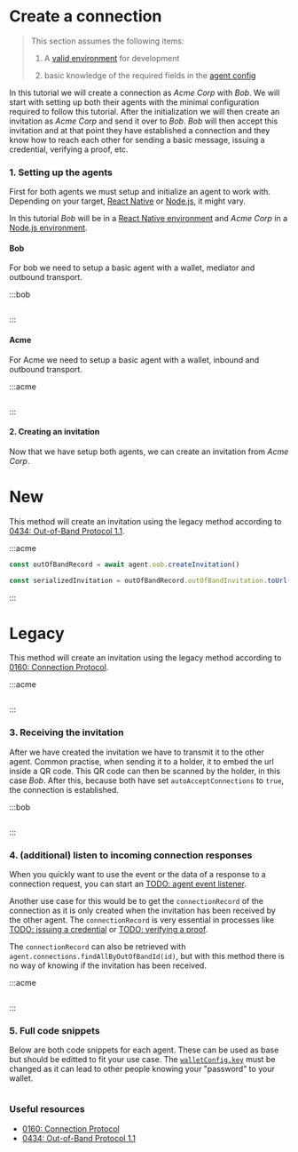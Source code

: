 # Create a connection

> This section assumes the following items:
>
> 1. A [valid environment](../getting-started/installation) for development
>
> 1. basic knowledge of the required fields in the [agent
>    config](./agent-config)

In this tutorial we will create a connection as _Acme Corp_ with _Bob_. We will
start with setting up both their agents with the minimal configuration required
to follow this tutorial. After the initialization we will then create an
invitation as _Acme Corp_ and send it over to _Bob_. _Bob_ will then accept
this invitation and at that point they have established a connection and they
know how to reach each other for sending a basic message, issuing a credential,
verifying a proof, etc.

### 1. Setting up the agents

First for both agents we must setup and initialize an agent to work with.
Depending on your target, [React
Native](../getting-started/installation/react-native) or
[Node.js](../getting-started/installation/react-native), it might vary.

In this tutorial _Bob_ will be in a [React Native
environment](../getting-started/installation/react-native) and _Acme Corp_ in
a [Node.js environment](../getting-started/installation/nodejs).

#### Bob

For bob we need to setup a basic agent with a wallet, mediator and outbound
transport.

:::bob

```typescript showLineNumbers create-a-connection.ts section-1

```

:::

#### Acme

For Acme we need to setup a basic agent with a wallet, inbound and outbound
transport.

:::acme

```typescript showLineNumbers create-a-connection.ts section-2

```

:::

#### 2. Creating an invitation

Now that we have setup both agents, we can create an invitation from _Acme Corp_.

<!-- tabs -->

# New

This method will create an invitation using the legacy method according to [0434: Out-of-Band Protocol 1.1](https://github.com/hyperledger/aries-rfcs/blob/main/features/0434-outofband/README.md).

:::acme

```typescript showLineNumbers create-a-connection.ts section-3
const outOfBandRecord = await agent.oob.createInvitation()

const serializedInvitation = outOfBandRecord.outOfBandInvitation.toUrl({ domain: 'https://example.org' })
```

:::

# Legacy

This method will create an invitation using the legacy method according to [0160: Connection Protocol](https://github.com/hyperledger/aries-rfcs/blob/main/features/0160-connection-protocol/README.md).

:::acme

```typescript showLineNumbers create-a-connection.ts section-4

```

:::

<!-- /tabs -->

### 3. Receiving the invitation

After we have created the invitation we have to transmit it to the other
agent. Common practise, when sending it to a holder, it to embed the url inside
a QR code. This QR code can then be scanned by the holder, in this case _Bob_.
After this, because both have set `autoAcceptConnections` to `true`, the
connection is established.

:::bob

```typescript create-a-connection.ts section-5

```

:::

### 4. (additional) listen to incoming connection responses

When you quickly want to use the event or the data of a response to a
connection request, you can start an [TODO: agent event
listener](https://example.org).

Another use case for this would be to get the `connectionRecord` of the
connection as it is only created when the invitation has been received by the
other agent. The `connectionRecord` is very essential in processes like [TODO:
issuing a credential](https://example.org) or [TODO: verifying a
proof](https://example.org).

The `connectionRecord` can also be retrieved with
`agent.connections.findAllByOutOfBandId(id)`, but with this method there is no
way of knowing if the invitation has been received.

:::acme

```typescript showLineNumbers create-a-connection.ts section-6

```

:::

### 5. Full code snippets

Below are both code snippets for each agent. These can be used as base but
should be editted to fit your use case. The
[`walletConfig.key`](./agent-config#walletconfigkey) must be changed as it can
lead to other people knowing your "password" to your wallet.

```typescript showLineNumbers create-a-connection.ts

```

### Useful resources

- [0160: Connection Protocol](https://github.com/hyperledger/aries-rfcs/blob/main/features/0160-connection-protocol/README.md)
- [0434: Out-of-Band Protocol 1.1](https://github.com/hyperledger/aries-rfcs/blob/main/features/0434-outofband/README.md)
